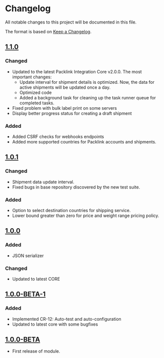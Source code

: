 # Changelog
All notable changes to this project will be documented in this file.

The format is based on [Keep a Changelog](http://keepachangelog.com/en/1.0.0/).

## [1.1.0](https://github.com/packlink-dev/magento2_module/compare/v1.1.0...v1.0.1)
### Changed
- Updated to the latest Packlink Integration Core v2.0.0. The most important changes:
  * Update interval for shipment details is optimized. Now, the data for active shipments will be updated once a day.
  * Optimized code
  * Added a background task for cleaning up the task runner queue for completed tasks.
- Fixed problem with bulk label print on some servers
- Display better progress status for creating a draft shipment

### Added
- Added CSRF checks for webhooks endpoints
- Added more supported countries for Packlink accounts and shipments.

## [1.0.1](https://github.com/packlink-dev/magento2_module/compare/v1.0.1...v1.0.0)
### Changed
- Shipment data update interval.
- Fixed bugs in base repository discovered by the new test suite. 

### Added
- Option to select destination countries for shipping service.
- Lower bound greater than zero for price and weight range pricing policy.

## [1.0.0](https://github.com/packlink-dev/magento2_module/compare/v1.0.0...v1.0.0-BETA-1)
### Added
- JSON serializer

### Changed
- Updated to latest CORE

## [1.0.0-BETA-1](https://github.com/packlink-dev/magento2_module/compare/v1.0.0-BETA-1...v1.0.0-BETA)
### Added
- Implemented CR-12: Auto-test and auto-configuration
- Updated to latest core with some bugfixes

## [1.0.0-BETA](https://github.com/packlink-dev/magento2_module/compare/v1.0.0-BETA...dev)
- First release of module.

